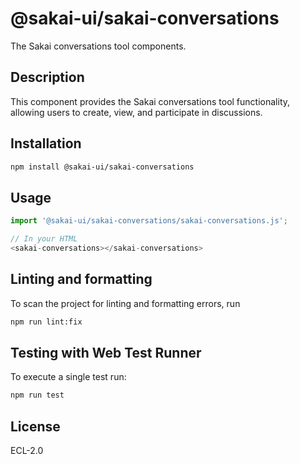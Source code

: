 # @sakai-ui/sakai-conversations

The Sakai conversations tool components.

## Description

This component provides the Sakai conversations tool functionality, allowing users to create, view, and participate in discussions.

## Installation

```bash
npm install @sakai-ui/sakai-conversations
```

## Usage

```javascript
import '@sakai-ui/sakai-conversations/sakai-conversations.js';

// In your HTML
<sakai-conversations></sakai-conversations>
```

## Linting and formatting

To scan the project for linting and formatting errors, run

```bash
npm run lint:fix
```

## Testing with Web Test Runner

To execute a single test run:

```bash
npm run test
```

## License

ECL-2.0
